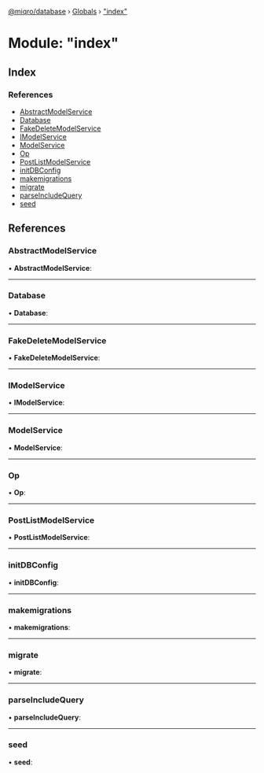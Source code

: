 [@miqro/database](../README.md) › [Globals](../globals.md) › ["index"](_index_.md)

# Module: "index"

## Index

### References

* [AbstractModelService](_index_.md#abstractmodelservice)
* [Database](_index_.md#database)
* [FakeDeleteModelService](_index_.md#fakedeletemodelservice)
* [IModelService](_index_.md#imodelservice)
* [ModelService](_index_.md#modelservice)
* [Op](_index_.md#op)
* [PostListModelService](_index_.md#postlistmodelservice)
* [initDBConfig](_index_.md#initdbconfig)
* [makemigrations](_index_.md#makemigrations)
* [migrate](_index_.md#migrate)
* [parseIncludeQuery](_index_.md#parseincludequery)
* [seed](_index_.md#seed)

## References

###  AbstractModelService

• **AbstractModelService**:

___

###  Database

• **Database**:

___

###  FakeDeleteModelService

• **FakeDeleteModelService**:

___

###  IModelService

• **IModelService**:

___

###  ModelService

• **ModelService**:

___

###  Op

• **Op**:

___

###  PostListModelService

• **PostListModelService**:

___

###  initDBConfig

• **initDBConfig**:

___

###  makemigrations

• **makemigrations**:

___

###  migrate

• **migrate**:

___

###  parseIncludeQuery

• **parseIncludeQuery**:

___

###  seed

• **seed**:

